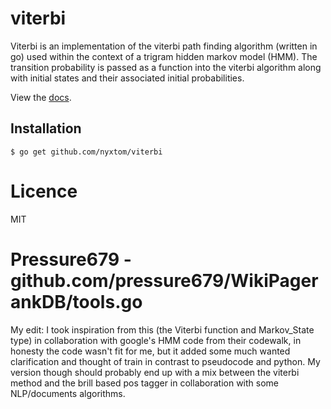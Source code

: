 # viterbi

Viterbi is an implementation of the viterbi path finding algorithm
(written in go) used within the context of a trigram hidden markov model
(HMM). The transition probability is passed as a function into the viterbi
algorithm along with initial states and their associated initial
probabilities.

View the [docs](http://godoc.org/github.com/nyxtom/viterbi).

## Installation

```
$ go get github.com/nyxtom/viterbi
```

# Licence

MIT

# Pressure679 - github.com/pressure679/WikiPagerankDB/tools.go

My edit: I took inspiration from this (the Viterbi function and Markov_State type) in collaboration with google's HMM code from their codewalk, in honesty the code wasn't fit for me, but it added some much wanted clarification and thought of train in contrast to pseudocode and python.
My version though should probably end up with a mix between the viterbi method and the brill based pos tagger in collaboration with some NLP/documents algorithms.
